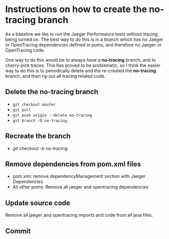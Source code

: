 # Instructions on how to create the no-tracing branch
As a baseline we like to run the Jaeger Performance tests without tracing being turned on.  The best way to do this
is in a branch which has no Jaeger or OpenTracing dependencies defined in poms, and therefore no Jaeger or OpenTracing
code.

One way to do this would be to always have a **no-tracing** branch, and to cherry-pick traces.  This has proved to be 
problematic, so I think the easier way to do this is to periodically delete and the re-created the **no-tracing** branch, 
and then rip out all tracing related code.

## Delete the no-tracing branch

+ `git checkout master`
+ `git pull`
+ `git push origin --delete no-tracing`
+ `git branch -D no-tracing`

## Recreate the branch

+ git checkout -b no-tracing

## Remove dependencies from pom.xml files
+ pom.xml: remove dependencyManagement section with Jaeger Dependencies
+ All other poms: Remove all jaeger and opentracing dependencies

## Update source code
Remove all jaeger and opentracing imports and code from all java files.  

## Commit
